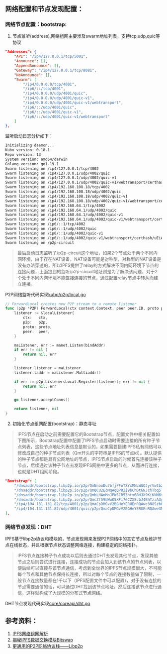 # 

## 网络配置和节点发现配置：


### 网络节点配置：bootstrap:
1. 节点监听(address),网络组网主要涉及swarm地址列表，支持tcp,udp,quic等协议
```json
"Addresses": {
    "API": "/ip4/127.0.0.1/tcp/5001",
    "Announce": [],
    "AppendAnnounce": [],
    "Gateway": "/ip4/127.0.0.1/tcp/8081",
    "NoAnnounce": [],
    "Swarm": [
        "/ip4/0.0.0.0/tcp/4001",
        "/ip6/::/tcp/4001",
        "/ip4/0.0.0.0/udp/4001/quic",
        "/ip4/0.0.0.0/udp/4001/quic-v1",
        "/ip4/0.0.0.0/udp/4001/quic-v1/webtransport",
        "/ip6/::/udp/4001/quic",
        "/ip6/::/udp/4001/quic-v1",
        "/ip6/::/udp/4001/quic-v1/webtransport"
    ]
},
```
监听启动日志分析如下：
```bash
Initializing daemon...
Kubo version: 0.18.1
Repo version: 13
System version: amd64/darwin
Golang version: go1.19.1
Swarm listening on /ip4/127.0.0.1/tcp/4002
Swarm listening on /ip4/127.0.0.1/udp/4002/quic
Swarm listening on /ip4/127.0.0.1/udp/4002/quic-v1
Swarm listening on /ip4/127.0.0.1/udp/4002/quic-v1/webtransport/certhash/uEiA56Z2R6q-a3ksTbqZvmPPzgF8PY7nuGsdGagWc0liWyg/certhash/uEiAXIGEEC12l-muxGessTQL82MLJaNyn__oxOiEIZHC4fQ
Swarm listening on /ip4/192.168.108.18/tcp/4002
Swarm listening on /ip4/192.168.108.18/udp/4002/quic
Swarm listening on /ip4/192.168.108.18/udp/4002/quic-v1
Swarm listening on /ip4/192.168.108.18/udp/4002/quic-v1/webtransport/certhash/uEiA56Z2R6q-a3ksTbqZvmPPzgF8PY7nuGsdGagWc0liWyg/certhash/uEiAXIGEEC12l-muxGessTQL82MLJaNyn__oxOiEIZHC4fQ
Swarm listening on /ip4/192.168.64.1/tcp/4002
Swarm listening on /ip4/192.168.64.1/udp/4002/quic
Swarm listening on /ip4/192.168.64.1/udp/4002/quic-v1
Swarm listening on /ip4/192.168.64.1/udp/4002/quic-v1/webtransport/certhash/uEiA56Z2R6q-a3ksTbqZvmPPzgF8PY7nuGsdGagWc0liWyg/certhash/uEiAXIGEEC12l-muxGessTQL82MLJaNyn__oxOiEIZHC4fQ
Swarm listening on /ip6/::1/tcp/4002
Swarm listening on /ip6/::1/udp/4002/quic
Swarm listening on /ip6/::1/udp/4002/quic-v1
Swarm listening on /ip6/::1/udp/4002/quic-v1/webtransport/certhash/uEiA56Z2R6q-a3ksTbqZvmPPzgF8PY7nuGsdGagWc0liWyg/certhash/uEiAXIGEEC12l-muxGessTQL82MLJaNyn__oxOiEIZHC4fQ
Swarm listening on /p2p-circuit
```
> 最后启动日志监听了/p2p-circuit这个地址，如果2个节点处于两个不同内网环境，由于存在NAT设备，NAT设备可能是对称型，对称型的NAT设备是没有办法穿透的，所以IPFS提供了relay的方式解决不同内网环境下节点的连接问题，上面提到的监听/p2p-circuit地址则是为了解决该问题，对于2个处于不同内网环境不能直接连接的节点，通过配置relay节点中转从而建立连接。


P2P网络监听代码实现[kubo/p2p/local.go](https://github.com/ipfs/kubo/blob/master/p2p/local.go)
```go
// ForwardLocal creates new P2P stream to a remote listener
func (p2p *P2P) ForwardLocal(ctx context.Context, peer peer.ID, proto protocol.ID, bindAddr ma.Multiaddr) (Listener, error) {
	listener := &localListener{
		ctx:   ctx,
		p2p:   p2p,
		proto: proto,
		peer:  peer,
	}

	maListener, err := manet.Listen(bindAddr)
	if err != nil {
		return nil, err
	}

	listener.listener = maListener
	listener.laddr = maListener.Multiaddr()

	if err := p2p.ListenersLocal.Register(listener); err != nil {
		return nil, err
	}

	go listener.acceptConns()

	return listener, nil
}
```



2. 初始化节点组网配置(bootstrap)：静态寻址
> IPFS节点在启动之前需要配置它的Bootstrap节点，配置文件中相关配置如下图所示，Bootstrap配置中配置了IPFS节点启动时需要连接的所有种子节点列表，这些节点地址列表信息是默认的，如果需要搭建IPFS私有网络可以修改成自己的种子节点列表（Qm开头的字符串是IPFS的节点id）。默认提供的种子节点都是具有公网地址的节点，IPFS节点启动的时候首先连接该种子节点，后续通过该种子节点去发现IPFS网络中更多的节点，从而进行连接，也就是DHT组网阶段。

```json
"Bootstrap": [
    "/dnsaddr/bootstrap.libp2p.io/p2p/QmNnooDu7bfjPFoTZYxMNLWUQJyrVwtbZg5gBMjTezGAJN",
    "/dnsaddr/bootstrap.libp2p.io/p2p/QmQCU2EcMqAqQPR2i9bChDtGNJchTbq5TbXJJ16u19uLTa",
    "/dnsaddr/bootstrap.libp2p.io/p2p/QmbLHAnMoJPWSCR5Zhtx6BHJX9KiKNN6tpvbUcqanj75Nb",
    "/dnsaddr/bootstrap.libp2p.io/p2p/QmcZf59bWwK5XFi76CZX8cbJ4BhTzzA3gU1ZjYZcYW3dwt",
    "/ip4/104.131.131.82/tcp/4001/p2p/QmaCpDMGvV2BGHeYERUEnRQAwe3N8SzbUtfsmvsqQLuvuJ",
    "/ip4/104.131.131.82/udp/4001/quic/p2p/QmaCpDMGvV2BGHeYERUEnRQAwe3N8SzbUtfsmvsqQLuvuJ"
],
```


### 网络节点发现：DHT
IPFS基于libp2p协议和模块的，节点发现用来发现P2P网络中的其它节点及维护节点在线状态，并且根据节点状态调整网络连接，构建稳定的网络拓扑。
> IPFS节点连接种子节点成功以后则去通过DHT去发现其他节点，发现其他节点之后则尝试进行连接，连接成功的节点会加入到该节点的节点列表，以便后续可以直接与该节点通信，考虑到全世界的IPFS节点规模很大，不可能每个节点和其他节点保持长连接，所以对每个节点的连接数量做了限制，一般节点连接数量都在1千以下（IPFS配置文件中可以配置），对于没有连接的节点需要通信的话，可以通过DHT找到该节点地址，然后连接该节点进行通信，这样就构成了大规模的分布式节点网络。


DHT节点发现代码实现[core/coreapi/dht.go](https://github.com/ipfs/kubo/blob/master/core/coreapi/dht.go)



## 参考资料：

1. [IPFS网络组网解析](https://tech.hyperchain.cn/ipfs-4/) 
2. [揭秘IPFS数据交换模块Bitswap](https://mp.weixin.qq.com/s?__biz=Mzg2MDA2NzQwNw==&mid=2247484025&idx=1&sn=691e344491c16a3c3f120de48f386f77&scene=21#wechat_redirect)
3. [更通用的P2P网络协议栈——Libp2p](https://tech.hyperchain.cn/bitxmesh/)